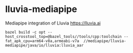# lluvia-mediapipe

Mediapipe integration of Lluvia https://lluvia.ai

```shell script
bazel build -c opt --host_crosstool_top=@bazel_tools//tools/cpp:toolchain --fat_apk_cpu=arm64-v8a,armeabi-v7a  //mediapipe/lluvia-mediapipe/java/io/lluvia:lluvia_aar
```
